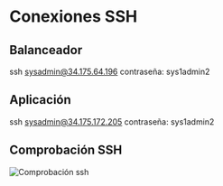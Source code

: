 # Conexiones SSH

## Balanceador 

ssh sysadmin@34.175.64.196
contraseña: sys1admin2

## Aplicación

ssh sysadmin@34.175.172.205 
contraseña: sys1admin2

## Comprobación SSH

![Comprobación ssh](/images/Comprobacio-ssh2.jpeg)
